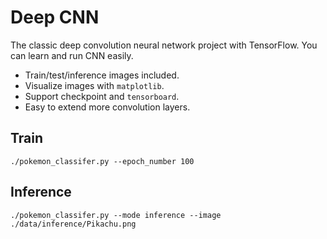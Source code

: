 # Deep CNN

The classic deep convolution neural network project with TensorFlow. You can learn and run CNN easily.

* Train/test/inference images included.
* Visualize images with `matplotlib`.
* Support checkpoint and `tensorboard`.
* Easy to extend more convolution layers.

## Train

```
./pokemon_classifer.py --epoch_number 100
```

## Inference

```
./pokemon_classifer.py --mode inference --image ./data/inference/Pikachu.png
```
